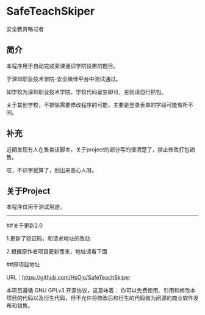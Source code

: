 # SafeTeachSkiper

安全教育略过者

## 简介

本程序用于自动完成麦课通识学院设置的题目。

于深圳职业技术学院-安全微伴平台中测试通过。

如学校为深圳职业技术学院，学校代码留空即可，否则请自行抓包。

关于其他学校，不排除需要修改程序的可能，主要是登录表单的字段可能有所不同。

## 补充

近期发现有人在售卖该脚本，关于project的部分写的很清楚了，禁止修改打包销售。

哎，不识字就算了，别出来恶心人呀。

## 关于Project

本程序仅用于测试用途。

-----------------------------------------------------------------------------
##关于更新2.0 

1.更新了验证码，和请求地址的改动

2.根据原作者项目更新而来，地址请看下面

##原项目地址

URL：https://github.com/HsOjo/SafeTeachSkiper

本项目遵循 GNU GPLv3 开源协议，这意味着：
你可以免费使用、引用和修改本项目的代码以及衍生代码，但不允许将修改后和衍生的代码做为闭源的商业软件发布和销售。